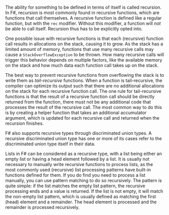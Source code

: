 The ability for something to be defined in terms of itself is called recursion. In F#, recursion is most commonly found in recursive functions, which are functions that call themselves. A recursive function is defined like a regular function, but with the `rec` modifier. Without this modifier, a function will _not_ be able to call itself. Recursion thus has to be explicitly opted into.

One possible issue with recursive functions is that each (recursive) function call results in allocations on the stack, causing it to grow. As the stack has a limited amount of memory, functions that use many recursive calls may cause a `StackOverflowException` to be thrown. How many recursive calls will trigger this behavior depends on multiple factors, like the available memory on the stack and how much data each function call takes up on the stack.

The best way to prevent recursive functions from overflowing the stack is to write them as _tail-recursive_ functions. When a function is tail-recursive, the compiler can optimize its output such that there are no additional allocations on the stack for each recursive function call. The one rule for tail-recursive functions is that the result of a recursive function call should be directly returned from the function, there must not be any additional code that processes the result of the recursive call. The most common way to do this is by creating a helper function that takes an additional accumulator argument, which is updated for each recursive call and returned when the recursion finishes.

F# also supports recursive types through discriminated union types. A recursive discriminated union type has one or more of its cases refer to the discriminated union type itself in their data.

Lists in F# can be considered as a recursive type, with a list being either an empty list or having a head element followed by a list. It is usually not necessary to manually write recursive functions to process lists, as the most commonly used (recursive) list processing patterns have built-in functions defined for them. If you do find you need to process a list manually, you can use pattern matching to do so recursively. The pattern is quite simple: if the list matches the empty list pattern, the recursive processing ends and a value is returned. If the list is not empty, it will match the non-empty list pattern, which is usually defined as matching the first (head) element and a remainder. The head element is processed and the remainder is processed recursively.
